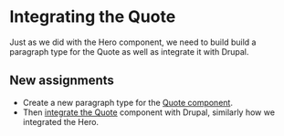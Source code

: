 # Integrating the Quote

Just as we did with the Hero component, we need to build build a paragraph type for the Quote as well as integrate it with Drupal.

## New assignments

* Create a new paragraph type for the [Quote component](https://mariohernandez.gitbook.io/training/component-lifecycle/paragraph-types).
* Then [integrate the Quote](../component-lifecycle/getting-twig-variables.md) component with Drupal, similarly how we integrated the Hero. 

